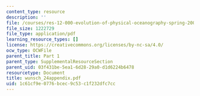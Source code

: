 ```yaml
---
content_type: resource
description: ''
file: /courses/res-12-000-evolution-of-physical-oceanography-spring-2007/1c61cf9e0776bcec9c53c1f232dfc7cc_wunsch_24appendix.pdf
file_size: 1222729
file_type: application/pdf
learning_resource_types: []
license: https://creativecommons.org/licenses/by-nc-sa/4.0/
ocw_type: OCWFile
parent_title: Part 1
parent_type: SupplementalResourceSection
parent_uid: 03f431be-5ea1-6d28-29a0-d1d6224b6478
resourcetype: Document
title: wunsch_24appendix.pdf
uid: 1c61cf9e-0776-bcec-9c53-c1f232dfc7cc
---
```

